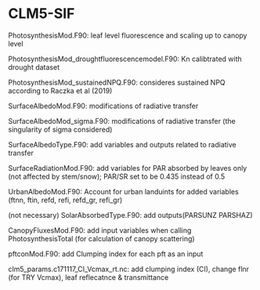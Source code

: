 # CLM5-SIF
PhotosynthesisMod.F90: leaf level fluorescence and scaling up to canopy level 

PhotosynthesisMod_droughtfluorescencemodel.F90: Kn calibtrated with drought dataset

PhotosynthesisMod_sustainedNPQ.F90: consideres sustained NPQ according to Raczka et al (2019)

SurfaceAlbedoMod.F90: modifications of radiative transfer

SurfaceAlbedoMod_sigma.F90: modifications of radiative transfer (the singularity of sigma considered)

SurfaceAlbedoType.F90: add variables and outputs related to radiative transfer

SurfaceRadiationMod.F90: add variables for PAR absorbed by leaves only (not affected by stem/snow); PAR/SR set to be 0.435 instead of 0.5

UrbanAlbedoMod.F90: Account for urban landuints for added variables (ftnn, ftin, refd, refi, refd_gr, refi_gr)

(not necessary) SolarAbsorbedType.F90: add outputs(PARSUNZ PARSHAZ) 

CanopyFluxesMod.F90: add input variables when calling PhotosynthesisTotal (for calculation of canopy scattering)

pftconMod.F90: add Clumping index for each pft as an input

clm5_params.c171117_CI_Vcmax_rt.nc: add clumping index (CI), change flnr (for TRY Vcmax), leaf reflecatnce & transmittance
